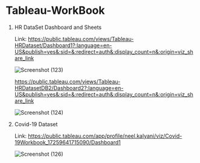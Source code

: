 # Tableau-WorkBook
1) HR DataSet Dashboard and Sheets

   Link: https://public.tableau.com/views/Tableau-HRDataset/Dashboard1?:language=en-US&publish=yes&:sid=&:redirect=auth&:display_count=n&:origin=viz_share_link

   ![Screenshot (123)](https://github.com/user-attachments/assets/6c919ebd-a3b9-43e6-b337-a4aa8b46772d)

   https://public.tableau.com/views/Tableau-HRDatasetDB2/Dashboard2?:language=en-US&publish=yes&:sid=&:redirect=auth&:display_count=n&:origin=viz_share_link

   ![Screenshot (124)](https://github.com/user-attachments/assets/b55b836e-0d2e-45fb-bf8b-77f49454a211)

2) Covid-19 Dataset

   Link: https://public.tableau.com/app/profile/neel.kalyani/viz/Covid-19Workbook_17259641715090/Dashboard1

   ![Screenshot (126)](https://github.com/user-attachments/assets/692d478f-3083-40dd-918a-4e94ca55ce81)


